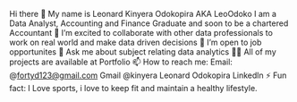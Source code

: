 Hi there 👋 My name is Leonard Kinyera Odokopira AKA LeoOdoko
I am a Data Analyst, Accounting and Finance Graduate and soon to be a chartered Accountant
👯 I’m excited to collaborate with other data professionals to work on real world and make data driven decisions
🤔 I’m open to job opportunites
💬 Ask me about subject relating data analytics
👨‍💻 All of my projects are available at Portfolio
📫 How to reach me: Email:
        @fortyd123@gmail.com Gmail
        @kinyera Leonard Odokopira Linkedln
⚡ Fun fact: I Love sports, i love to keep fit and maintain a healthy lifestyle.
